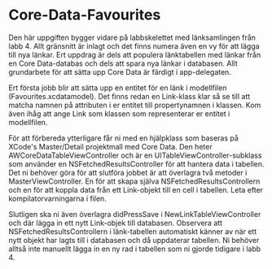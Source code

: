 Core-Data-Favourites
====================
Den här uppgiften bygger vidare på labbskelettet med länksamlingen från labb 4. Allt gränsnitt är inlagt och det finns numera även en vy för att lägga till nya länkar. Ert uppdrag är dels att populera länktabellen med länkar från en Core Data-databas och dels att spara nya länkar i databasen. Allt grundarbete för att sätta upp Core Data är färdigt i app-delegaten.

Ert första jobb blir att sätta upp en entitet för en länk i modellfilen (Favourites.xcdatamodel). Det finns redan en Link-klass klar så se till att matcha namnen på attributen i er entitet till propertynamnen i klassen. Kom även ihåg att ange Link som klassen som representerar er entitet i modellfilen.

För att förbereda ytterligare får ni med en hjälpklass som baseras på XCode's Master/Detail projektmall med Core Data. Den heter AWCoreDataTableViewController och är en UITableViewController-subklass som använder en NSFetchedResultsController för att hantera data i tabellen. Det ni behöver göra för att slutföra jobbet är att överlagra två metoder i MasterViewController. En för att skapa själva NSFetchedResultsControllern och en för att koppla data från ett Link-objekt till en cell i tabellen. Leta efter kompilatorvarningarna i filen.

Slutligen ska ni även överlagra didPressSave i NewLinkTableViewController och där lägga in ett nytt Link-objek till databasen. Observera att NSFetchedResultsControllern i länk-tabellen automatiskt känner av när ett nytt objekt har lagts till i databasen och då uppdaterar tabellen. Ni behöver alltså inte manuellt lägga in en ny rad i tabellen som ni gjorde tidigare i labb 4.
